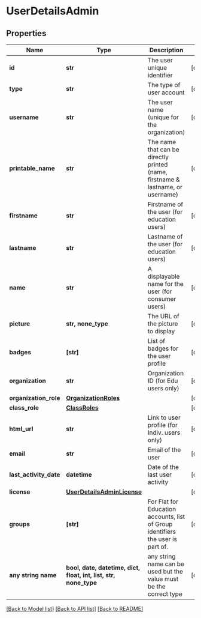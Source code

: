 # UserDetailsAdmin


## Properties
Name | Type | Description | Notes
------------ | ------------- | ------------- | -------------
**id** | **str** | The user unique identifier | [optional] 
**type** | **str** | The type of user account | [optional] 
**username** | **str** | The user name (unique for the organization) | [optional] 
**printable_name** | **str** | The name that can be directly printed (name, firstname &amp; lastname, or username) | [optional] 
**firstname** | **str** | Firstname of the user (for education users) | [optional] 
**lastname** | **str** | Lastname of the user (for education users) | [optional] 
**name** | **str** | A displayable name for the user (for consumer users) | [optional] 
**picture** | **str, none_type** | The URL of the picture to display | [optional] 
**badges** | **[str]** | List of badges for the user profile | [optional] 
**organization** | **str** | Organization ID (for Edu users only) | [optional] 
**organization_role** | [**OrganizationRoles**](OrganizationRoles.md) |  | [optional] 
**class_role** | [**ClassRoles**](ClassRoles.md) |  | [optional] 
**html_url** | **str** | Link to user profile (for Indiv. users only) | [optional] 
**email** | **str** | Email of the user | [optional] 
**last_activity_date** | **datetime** | Date of the last user activity | [optional] 
**license** | [**UserDetailsAdminLicense**](UserDetailsAdminLicense.md) |  | [optional] 
**groups** | **[str]** | For Flat for Education accounts, list of Group identifiers the user is part of. | [optional] 
**any string name** | **bool, date, datetime, dict, float, int, list, str, none_type** | any string name can be used but the value must be the correct type | [optional]

[[Back to Model list]](../README.md#documentation-for-models) [[Back to API list]](../README.md#documentation-for-api-endpoints) [[Back to README]](../README.md)


